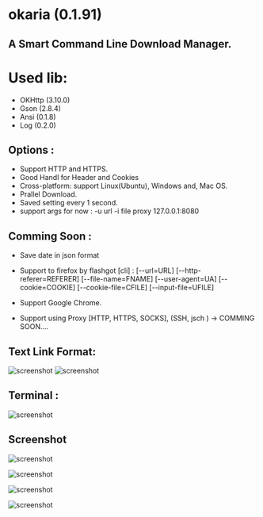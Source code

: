 # okaria  (0.1.91)

A Smart Command Line Download Manager.
-------------------------------------


Used lib:
====== 
 - OKHttp (3.10.0)
 - Gson	 (2.8.4)
 - Ansi	 (0.1.8)
 - Log	 (0.2.0)

## Options :
 - Support HTTP and HTTPS.
 - Good Handl for Header and Cookies
 - Cross-platform: support Linux(Ubuntu), Windows and, Mac OS.
 - Prallel Download.
 - Saved setting every 1 second.
 - support args for now : -u url 
 						  -i file 
 						  proxy 127.0.0.1:8080
  
## Comming Soon :
 
 - Save date in json format
 - Support to firefox by flashgot [cli] :
	[--url=URL] [--http-referer=REFERER] [--file-name=FNAME] 
	[--user-agent=UA] [--cookie=COOKIE] [--cookie-file=CFILE] [--input-file=UFILE]
	
 - Support Google Chrome.
 - Support using Proxy [HTTP, HTTPS, SOCKS],   (SSH, jsch ) -> COMMING SOON.... 



## Text Link Format: 
![screenshot](https://github.com/salemebo/okaria/blob/master/img/text-format01.png)
![screenshot](https://github.com/salemebo/okaria/blob/master/img/text-format02.png)

## Terminal : 
![screenshot](https://github.com/salemebo/okaria/blob/master/img/terminal.png)


## Screenshot 

![screenshot](https://github.com/salemebo/okaria/blob/master/img/speed.png)

![screenshot](https://github.com/salemebo/okaria/blob/master/img/start-download01.png)

![screenshot](https://github.com/salemebo/okaria/blob/master/img/start-download02.png)

![screenshot](https://github.com/salemebo/aria/blob/master/img/start-download03.png)



